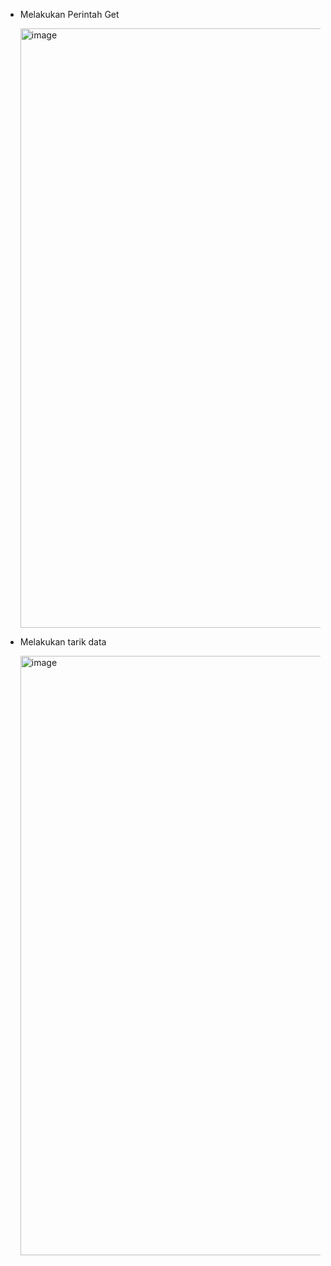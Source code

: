 - Melakukan Perintah Get

  <img width="959" alt="image" src="https://github.com/user-attachments/assets/5c284789-ab29-4f67-bccb-69a853c0e2c9">



- Melakukan tarik data

  <img width="959" alt="image" src="https://github.com/user-attachments/assets/79842a1d-b4d2-4b06-96b3-c3cd7ca77d0e">
